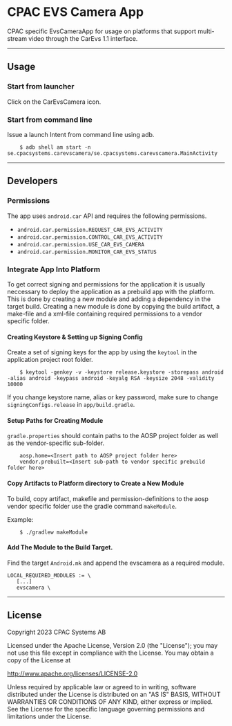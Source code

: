 # CPAC EVS Camera App

CPAC specific EvsCameraApp for usage on platforms that support multi-stream video through
the CarEvs 1.1 interface.


---


## Usage


### Start from launcher
Click on the CarEvsCamera icon.


### Start from command line
Issue a launch Intent from command line using adb.

```
    $ adb shell am start -n se.cpacsystems.carevscamera/se.cpacsystems.carevscamera.MainActivity
```


---



## Developers


### Permissions
The app uses ```android.car``` API and requires the following permissions.

  - ```android.car.permission.REQUEST_CAR_EVS_ACTIVITY```
  - ```android.car.permission.CONTROL_CAR_EVS_ACTIVITY```
  - ```android.car.permission.USE_CAR_EVS_CAMERA```
  - ```android.car.permission.MONITOR_CAR_EVS_STATUS```


### Integrate App Into Platform
To get correct signing and permissions for the application it is usually neccessary to deploy the application as a prebuild app with the platform. This is done by creating a new module and adding a dependency in the target build.
Creating a new module is done by copying the build artifact, a make-file and a xml-file containing required permissions to a vendor specific folder.


#### Creating Keystore & Setting up Signing Config
Create a set of signing keys for the app by using the ```keytool``` in the application project root folder.

```
    $ keytool -genkey -v -keystore release.keystore -storepass android -alias android -keypass android -keyalg RSA -keysize 2048 -validity 10000
```

If you change keystore name, alias or key password, make sure to change ```signingConfigs.release``` in ```app/build.gradle```.


#### Setup Paths for Creating Module
```gradle.properties``` should contain paths to the AOSP project folder as well as the vendor-specific 
sub-folder.

```
    aosp.home=<Insert path to AOSP project folder here>
    vendor.prebuilt=<Insert sub-path to vendor specific prebuild folder here>
```


#### Copy Artifacts to Platform directory to Create a New Module
To build, copy artifact, makefile and permission-definitions to the aosp vendor specific folder use
the gradle command ```makeModule```.

Example:
```
    $ ./gradlew makeModule
```


#### Add The Module to the Build Target.
Find the target ```Android.mk``` and append the evscamera as a required module.

```
LOCAL_REQUIRED_MODULES := \
   [...]
   evscamera \
```

---


## License
Copyright 2023 CPAC Systems AB

Licensed under the Apache License, Version 2.0 (the "License");
you may not use this file except in compliance with the License.
You may obtain a copy of the License at
 
http://www.apache.org/licenses/LICENSE-2.0

Unless required by applicable law or agreed to in writing, software
distributed under the License is distributed on an "AS IS" BASIS,
WITHOUT WARRANTIES OR CONDITIONS OF ANY KIND, either express or implied.
See the License for the specific language governing permissions and
limitations under the License.
